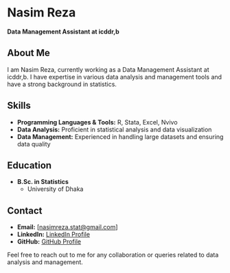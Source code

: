 # Nasim Reza

**Data Management Assistant at icddr,b**

## About Me
I am Nasim Reza, currently working as a Data Management Assistant at icddr,b. I have expertise in various data analysis and management tools and have a strong background in statistics.

## Skills
- **Programming Languages & Tools:** R, Stata, Excel, Nvivo
- **Data Analysis:** Proficient in statistical analysis and data visualization
- **Data Management:** Experienced in handling large datasets and ensuring data quality

## Education
- **B.Sc. in Statistics**
  - University of Dhaka

## Contact
- **Email:** [nasimreza.stat@gmail.com]
- **LinkedIn:** [LinkedIn Profile](https://www.linkedin.com/in/reza4u)
- **GitHub:** [GitHub Profile](https://github.com/Reza4u)


Feel free to reach out to me for any collaboration or queries related to data analysis and management.

